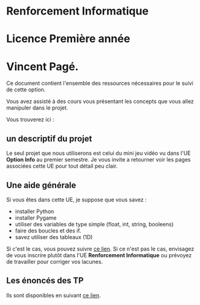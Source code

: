 # Renforcement Informatique
# Licence Première année
# Vincent Pagé.

Ce document contient l'ensemble des ressources nécessaires pour le suivi de cette option.

Vous avez assisté à des cours vous présentant les concepts que vous allez
manipuler dans le projet.

Vous trouverez ici :
## un descriptif du projet

Le seul projet que nous utiliserons est celui du mini jeu vidéo vu dans l'UE
**Option Info** au premier semestre.
Je vous invite a retourner voir les pages associées cette UE pour tout détail peu clair.

## Une aide générale

Si vous êtes dans cette UE, je suppose que vous savez :

- installer Python
- installer Pygame
- utiliser des variables de type simple (float, int, string, booleens)
- faire des boucles et des if.
- savez utiliser des tableaux (1D)

Si c'est le cas, vous pouvez suivre [ce lien](Cours/README.md).
Si ce n'est pas le cas, envisagez de vous inscrire plutôt dans l'UE
**Renforcement Informatique** ou prévoyez de travailler pour corriger vos lacunes.

## Les énoncés des TP

Ils sont disponibles en suivant [ce lien](TP/README.md).
